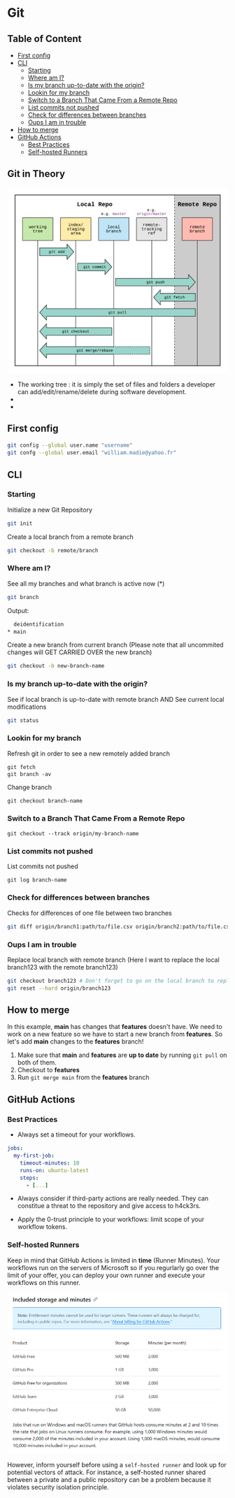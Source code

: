 # Git
## Table of Content

- [First config](#first-config)
- [CLI](#cli)
  - [Starting](#starting)
  - [Where am I?](#where-am-i)
  - [Is my branch up-to-date with the origin?](#is-my-branch-up-to-date-with-the-origin)
  - [Lookin for my branch](#lookin-for-my-branch)
  - [Switch to a Branch That Came From a Remote Repo](#switch-to-a-branch-that-came-from-a-remote-repo)
  - [List commits not pushed](#list-commits-not-pushed)
  - [Check for differences between branches](#check-for-differences-between-branches)
  - [Oups I am in trouble](#oups-i-am-in-trouble)
- [How to merge](#how-to-merge)
- [GitHub Actions](#github-actions)
  - [Best Practices](#best-practices)
  - [Self-hosted Runners](#self-hosted-runners)

## Git in Theory

![git-workflow-diagram](/devOps/git/resources/git-workflow.png)

- The working tree : it is simply the set of files and folders a developer can add/edit/rename/delete during software development.
- 
- 
## First config

```bash
git config --global user.name "username"
git confg --global user.email "william.madie@yahoo.fr"
```

## CLI

### Starting

Initialize a new Git Repository
```bash
git init
```

Create a local branch from a remote branch
```bash
git checkout -b remote/branch
```

### Where am I?

See all my branches and what branch is active now (*)
```bash
git branch
```
Output:
```bash
  deidentification
* main
```

Create a new branch from current branch
(Please note that all uncommited changes will GET CARRIED OVER the new branch)
```bash
git checkout -b new-branch-name
```

### Is my branch up-to-date with the origin?

See if local branch is up-to-date with remote branch AND See current
local modifications
```bash
git status
```

### Lookin for my branch

Refresh git in order to see a new remotely added branch
```
git fetch
git branch -av
```

Change branch
```
git checkout branch-name
```

### Switch to a Branch That Came From a Remote Repo

```
git checkout --track origin/my-branch-name
```

### List commits not pushed

List commits not pushed
```
git log branch-name
```

### Check for differences between branches

Checks for differences of one file between two branches
```bash
git diff origin/branch1:path/to/file.csv origin/branch2:path/to/file.csv
```

### Oups I am in trouble

Replace local branch with remote branch
(Here I want to replace the local branch123 with the remote branch123)
```bash
git checkout branch123 # Don't forget to go on the local branch to replace before reset
git reset --hard origin/branch123
```

## How to merge

In this example, **main** has changes that **features** doesn't have. We need to work on a new feature so we have to start a new branch from **features**. So let's add **main** changes to the **features** branch!

1. Make sure that **main** and **features** are **up to date** by running `git pull` on both of them.
2. Checkout to **features**
3. Run `git merge main` from the **features** branch

## GitHub Actions

### Best Practices

- Always set a timeout for your workflows.

```yaml
jobs:
  my-first-job:
    timeout-minutes: 10
    runs-on: ubuntu-latest
    steps:
      - [...]
```

- Always consider if third-party actions are really needed. They can constitue a threat to the repository and give access to h4ck3rs.

- Apply the 0-trust principle to your workflows: limit scope of your workflow tokens.

### Self-hosted Runners

Keep in mind that GitHub Actions is limited in **time** (Runner Minutes). Your workflows run on the servers of Microsoft so if you regurlarly go over the limit of your offer, you can deploy your own runner and execute your workflows on this runner.

![ga-pricing](/devOps/git/resources/ga-pricing.png)

However, inform yourself before using a `self-hosted runner` and look up for potential vectors of attack. For instance, a self-hosted runner shared between a private and a public repository can be a problem because it violates security isolation principle.